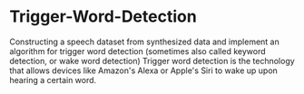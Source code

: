 # Trigger-Word-Detection
Constructing a speech dataset from synthesized data and implement an algorithm for trigger word detection (sometimes also called keyword detection, or wake word detection)
Trigger word detection is the technology that allows devices like Amazon's Alexa or Apple's Siri to wake up upon hearing a certain word.
